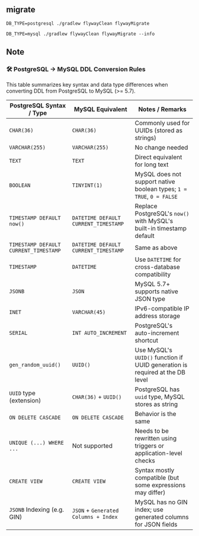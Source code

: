 ## migrate

```shell
DB_TYPE=postgresql ./gradlew flywayClean flywayMigrate
```

```shell
DB_TYPE=mysql ./gradlew flywayClean flywayMigrate --info
```


## Note

### 🛠 PostgreSQL → MySQL DDL Conversion Rules

This table summarizes key syntax and data type differences when converting DDL from PostgreSQL to MySQL (>= 5.7).

| PostgreSQL Syntax / Type             | MySQL Equivalent                         | Notes / Remarks                                                                 |
|-------------------------------------|------------------------------------------|----------------------------------------------------------------------------------|
| `CHAR(36)`                          | `CHAR(36)`                               | Commonly used for UUIDs (stored as strings)                                     |
| `VARCHAR(255)`                      | `VARCHAR(255)`                           | No change needed                                                                |
| `TEXT`                              | `TEXT`                                   | Direct equivalent for long text                                                 |
| `BOOLEAN`                           | `TINYINT(1)`                             | MySQL does not support native boolean types; `1 = TRUE`, `0 = FALSE`            |
| `TIMESTAMP DEFAULT now()`           | `DATETIME DEFAULT CURRENT_TIMESTAMP`     | Replace PostgreSQL's `now()` with MySQL's built-in timestamp default            |
| `TIMESTAMP DEFAULT CURRENT_TIMESTAMP` | `DATETIME DEFAULT CURRENT_TIMESTAMP`   | Same as above                                                                   |
| `TIMESTAMP`                         | `DATETIME`                               | Use `DATETIME` for cross-database compatibility                                 |
| `JSONB`                             | `JSON`                                   | MySQL 5.7+ supports native JSON type                                            |
| `INET`                              | `VARCHAR(45)`                            | IPv6-compatible IP address storage                                              |
| `SERIAL`                            | `INT AUTO_INCREMENT`                     | PostgreSQL's auto-increment shortcut                                            |
| `gen_random_uuid()`                 | `UUID()`                                 | Use MySQL's `UUID()` function if UUID generation is required at the DB level    |
| `UUID` type (extension)             | `CHAR(36)` + `UUID()`                    | PostgreSQL has `uuid` type, MySQL stores as string                              |
| `ON DELETE CASCADE`                 | `ON DELETE CASCADE`                      | Behavior is the same                                                            |
| `UNIQUE (...) WHERE ...`            | Not supported                            | Needs to be rewritten using triggers or application-level checks                |
| `CREATE VIEW`                       | `CREATE VIEW`                            | Syntax mostly compatible (but some expressions may differ)                      |
| `JSONB` Indexing (e.g. GIN)         | `JSON` + `Generated Columns + Index`     | MySQL has no GIN index; use generated columns for JSON fields                   |
